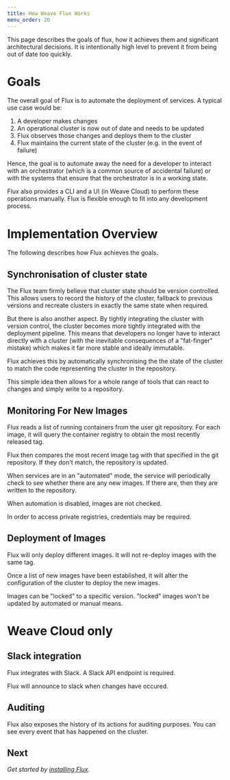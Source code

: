 ```yaml
---
title: How Weave Flux Works
menu_order: 20
---
```


This page describes the goals of flux, how it achieves them and 
significant architectural decisions. It is intentionally high level 
to prevent it from being out of date too quickly.

# Goals

The overall goal of Flux is to automate the deployment of services.
A typical use case would be:

1. A developer makes changes
2. An operational cluster is now out of date and needs to be updated
3. Flux observes those changes and deploys them to the cluster
4. Flux maintains the current state of the cluster (e.g. in the event of
   failure)

Hence, the goal is to automate away the need for a developer to interact
with an orchestrator (which is a common source of accidental failure) or
with the systems that ensure that the orchestrator is in a working
state.

Flux also provides a CLI and a UI (in Weave Cloud) to perform these
operations manually. Flux is flexible enough to fit into any development
process.

# Implementation Overview

The following describes how Flux achieves the goals.

## Synchronisation of cluster state

The Flux team firmly believe that cluster state should be version
controlled. This allows users to record the history of the cluster,
fallback to previous versions and recreate clusters in exactly the same
state when required.

But there is also another aspect. By tightly integrating the cluster
with version control, the cluster becomes more tightly integrated with
the deployment pipeline. This means that developers no longer have to
interact directly with a cluster (with the inevitable consequences of a
"fat-finger" mistake) which makes it far more stable and ideally
immutable.

Flux achieves this by automatically synchronising the the state of the
cluster to match the code representing the cluster in the repository.

This simple idea then allows for a whole range of tools that can react
to changes and simply write to a repository.

## Monitoring For New Images

Flux reads a list of running containers from the user git repository.
For each image, it will query the container registry to obtain the most
recently released tag.

Flux then compares the most recent image tag with that specified in the
git repository. If they don't match, the repository is updated.

When services are in an "automated" mode, the service will periodically
check to see whether there are any new images. If there are, then they
are written to the repository.

When automation is disabled, images are not checked.

In order to access private registries, credentials may be required.

## Deployment of Images

Flux will only deploy different images. It will not re-deploy images 
with the same tag.

Once a list of new images have been established, it will alter the 
configuration of the cluster to deploy the new images.

Images can be "locked" to a specific version. "locked" images won't be
updated by automated or manual means.

# Weave Cloud only

## Slack integration

Flux integrates with Slack. A Slack API endpoint is required.

Flux will announce to slack when changes have occured.

## Auditing

Flux also exposes the history of its actions for auditing
purposes. You can see every event that has happened on the cluster.

## Next

_Get started by [installing Flux](/site/installing.md)._
